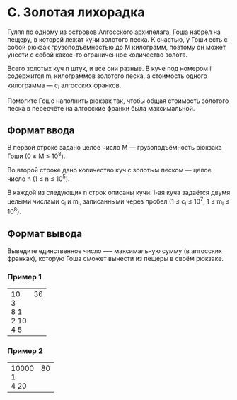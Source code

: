 # C. Золотая лихорадка

Гуляя по одному из островов Алгосского архипелага, Гоша набрёл на пещеру, в которой лежат кучи золотого песка. К счастью, у Гоши есть с собой рюкзак грузоподъёмностью до M килограмм, поэтому он может унести с собой какое-то ограниченное количество золота.

Всего золотых куч n штук, и все они разные. В куче под номером i содержится m<sub>i</sub> килограммов золотого песка, а стоимость одного килограмма — c<sub>i</sub> алгосских франков.

Помогите Гоше наполнить рюкзак так, чтобы общая стоимость золотого песка в пересчёте на алгосские франки была максимальной.

## Формат ввода

В первой строке задано целое число M — грузоподъёмность рюкзака Гоши (0 ≤ M ≤ 10<sup>8</sup>).

Во второй строке дано количество куч с золотым песком — целое число n (1 ≤ n ≤ 10<sup>5</sup>).

В каждой из следующих n строк описаны кучи: i-ая куча задаётся двумя целыми числами c<sub>i</sub> и m<sub>i</sub>, записанными через пробел (1 ≤ c<sub>i</sub> ≤ 10<sup>7</sup>, 1 ≤ m<sub>i</sub> ≤ 10<sup>8</sup>).

## Формат вывода

Выведите единственное число —– максимальную сумму (в алгосских франках), которую Гоша сможет вынести из пещеры в своём рюкзаке.

### Пример 1

<table><tr>
<td>
10<br>
3<br>
8 1<br>
2 10<br>
4 5
</td>
<td>
36<br>
<br>
<br>
<br>
<br>
</td>
</tr></table>

### Пример 2

<table><tr>
<td>
10000<br>
1<br>
4 20
</td>
<td>
80<br>
<br>
<br>
</td>
</tr></table>





